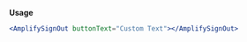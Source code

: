 <amplify-sign-out button-text="Custom Text"></amplify-sign-out>

**Usage**

```jsx
<AmplifySignOut buttonText="Custom Text"></AmplifySignOut>
```

<ui-component-props tag="amplify-sign-out" prop-type="attr" use-table-headers></ui-component-props>

<ui-component-props tag="amplify-sign-out" prop-type="slots" use-table-headers></ui-component-props>

<ui-component-props tag="amplify-sign-out" prop-type="css" use-table-headers></ui-component-props>
